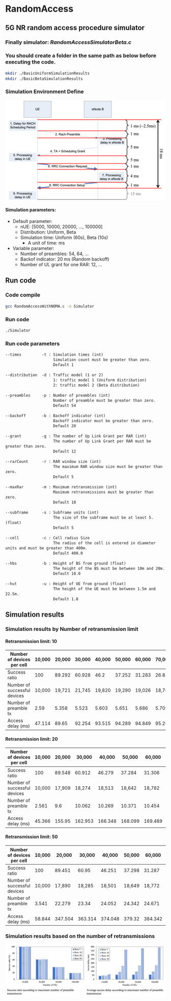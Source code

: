 # RandomAccess
## 5G NR random access procedure simulator

### Finally simulator: *RandomAccessSimulatorBeta.c*

### You should create a folder in the same path as below before executing the code.
~~~bash
mkdir ./BasicUniformSimulationResults
mkdir ./BasicBetaSimulationResults
~~~

### Simulation Environment Define

![Simulation Environment](./assets/SimulationEnvironmentDefine.png)

#### Simulation parameters:
- Default parameter:
    - nUE: [5000, 10000, 20000, ..., 100000]
    - Distribution: Uniform, Beta
    - Simulation time: Uniform (60s), Beta (10s)
        - A unit of time: ms
- Variable parameter:
    - Number of preambles: 54, 64, ...
    - Backof indicator: 20 ms (Random backoff)
    - Number of UL grant for one RAR: 12, ...

## Run code

### Code compile

~~~bash
gcc RandomAccessWithNOMA.c -o Simulator
~~~

### Run code

~~~bash
./Simulator
~~~

### Run code parameters

~~~
--times         -t : Simulation times (int)
                     Simulation count must be greater than zero.
                     Default 1

--distribution  -d : Traffic model (1 or 2)
                     1: traffic model 1 (Uniform distribution)
                     2: traffic model 2 (Beta distribution)

--preambles     -p : Number of preambles (int)
                     Number of preamble must be greater than zero.
                     Default 54

--backoff       -b : Backoff indicator (int)
                     Backoff indicator must be greater than zero.
                     Default 20

--grant         -g : The number of Up Link Grant per RAR (int)
                     The number of Up Link Grant per RAR must be greater than zero.
                     Default 12

--rarCount      -r : RAR window size (int)
                     The maximum RAR window size must be greater than zero.
                     Default 5

--maxRar        -m : Maximum retransmission (int)
                     Maximum retransmissions must be greater than zero.
                     Default 10

--subframe      -s : Subframe units (int)
                     The size of the subframe must be at least 5. (float)
                     Default 5

--cell          -c : Cell radius Size
                     The radius of the cell is entered in diameter units and must be greater than 400m.
                     Default 400.0

--hbs           -b : Height of BS from ground (float)
                     The height of the BS must be between 10m and 20m.
                     Default 10.0

--hut           -u : Height of UE from ground (float)
                     The height of the UE must be between 1.5m and 22.5m.
                     Default 1.8
~~~

## Simulation results
### Simulation results by Number of retransmission limit
#### Retransmission limit: 10
| Number of devices per cell   | 10,000 | 20,000 | 30,000 | 40,000 | 50,000 | 60,000 | 70,000 | 80,000 | 90,000 | 100,000 |
|------------------------------|--------|--------|--------|--------|--------|--------|--------|--------|--------|---------|
| Success ratio                |100   |89.292|60.928|46.2|37.252|31.283|26.889|23.621|21.079 |18.989 |
| Number of successful devices |10,000  |19,721  |21,745  |19,820  |19,290  |19,026  |18,769  |18,602  |18,674  |18,415   |
| Number of preamble tx        |2.59    |5.358   |5.523   |5.603   |5.651   |5.686   |5.709   |5.73    |5.748   |5.76     |
| Access delay (ms)            |47.114  |89.65   |92.254  |93.515  |94.289  |94.849  |95.205  |95.548  |95.819  |96.001   |

#### Retransmission limit: 20
| Number of devices per cell   | 10,000 | 20,000 | 30,000 | 40,000 | 50,000 | 60,000 | 70,000 | 80,000 | 90,000 | 100,000 |
|------------------------------|--------|--------|--------|--------|--------|--------|--------|--------|--------|---------|
| Success ratio                |100     |  89.548|	60.912|	 46.279|  37.284|  31.306|  26.944|  23.612|  21.079|	18.993|
| Number of successful devices |10,000  |  17,909|	18,274|  18,513|  18,642|  18,782|  18,861|  18,890|  18,973|	18,994| 
| Number of preamble tx        |2.561   |     9.6|  10.062|  10.269|  10.371|  10.454| 	10.531|  10.576|  10.617|    10.65|
| Access delay (ms)            |45.366|	155.95|162.953|166.348|168.099|169.489|170.487|171.054|172.027|172.233|

#### Retransmission limit: 50
| Number of devices per cell   | 10,000 | 20,000 | 30,000 | 40,000 | 50,000 | 60,000 | 70,000 | 80,000 | 90,000 | 100,000 |
|------------------------------|--------|--------|--------|--------|--------|--------|--------|--------|--------|---------|
| Success ratio                |100|	89.451|	60.95|	46.251|	37.298|	31.287|	26.946|	23.673|	21.021|	19.012|
| Number of successful devices |10,000| 	17,890| 	18,285| 	18,501| 	18,649| 	18,772| 	18,862| 	18,939| 	18,920| 	19,011| 
| Number of preamble tx        |3.541|	22.279|	23.34|	24.052|	24.342|	24.671|	24.631|	24.718|	25.028|	25.22|
| Access delay (ms)            |58.844|	347.504|	363.314|	374.048|	379.32|	384.342|	383.852|	385.134|	389.256|	392.61|

### Simulation results based on the number of retransmissions

![Simulation results based on the number of retransmissions](./assets/SimulationResultsBasedOnTheNumberOfRetransmissions.png)
